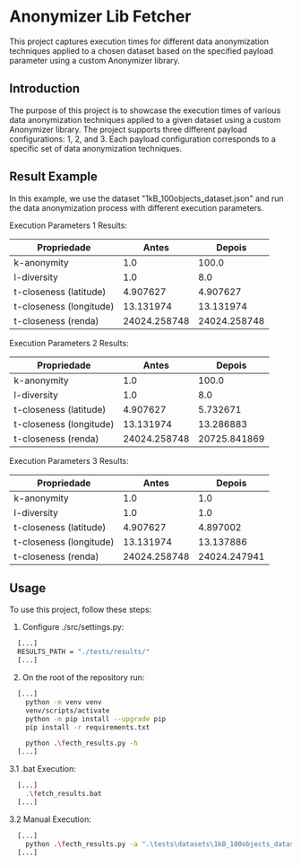 ﻿# Anonymizer Lib Fetcher

This project captures execution times for different data anonymization techniques applied to a chosen dataset based on the specified payload parameter using a custom Anonymizer library.

## Introduction

The purpose of this project is to showcase the execution times of various data anonymization techniques applied to a given dataset using a custom Anonymizer library. The project supports three different payload configurations: 1, 2, and 3. Each payload configuration corresponds to a specific set of data anonymization techniques.

## Result Example

In this example, we use the dataset "1kB_100objects_dataset.json" and run the data anonymization process with different execution parameters.

Execution Parameters 1 Results:

| Propriedade              | Antes        | Depois      |
|--------------------------|--------------|-------------|
| k-anonymity              | 1.0          | 100.0       |
| l-diversity              | 1.0          | 8.0         |
| t-closeness (latitude)   | 4.907627     | 4.907627    |
| t-closeness (longitude)  | 13.131974    | 13.131974   |
| t-closeness (renda)      | 24024.258748 | 24024.258748|

Execution Parameters 2 Results:

| Propriedade              | Antes        | Depois      |
|--------------------------|--------------|-------------|
| k-anonymity              | 1.0          | 100.0       |
| l-diversity              | 1.0          | 8.0         |
| t-closeness (latitude)   | 4.907627     | 5.732671    |
| t-closeness (longitude)  | 13.131974    | 13.286883   |
| t-closeness (renda)      | 24024.258748 | 20725.841869|


Execution Parameters 3 Results:

| Propriedade              | Antes        | Depois      |
|--------------------------|--------------|-------------|
| k-anonymity              | 1.0          | 1.0         |
| l-diversity              | 1.0          | 1.0         |
| t-closeness (latitude)   | 4.907627     | 4.897002    |
| t-closeness (longitude)  | 13.131974    | 13.137886   |
| t-closeness (renda)      | 24024.258748 | 24024.247941|


## Usage

To use this project, follow these steps:

1. Configure ./src/settings.py:

```bash
  [...]
  RESULTS_PATH = "./tests/results/"
  [...]
```

2. On the root of the repository run:

```bash
  [...]
    python -m venv venv
    venv/scripts/activate
    python -m pip install --upgrade pip
    pip install -r requirements.txt

    python .\fecth_results.py -h
  [...]
```

3.1 .bat Execution:

```bash
  [...]
    .\fetch_results.bat
  [...]
```

3.2 Manual Execution:

```bash
  [...]
    python .\fecth_results.py -a ".\tests\datasets\1kB_100objects_dataset.json" -t 5 -p 1 
  [...]
```

